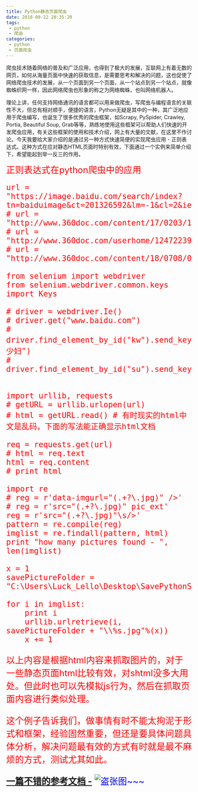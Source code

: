 ```yaml
---
title: Python静态页面爬虫
date: 2018-09-22 20:35:20
tags:
 - python
 - 爬虫
categories:
 - python
 - 页面爬虫
---
```


爬虫技术随着网络的普及和广泛应用，也得到了极大的发展，互联网上有着无数的网页，如何从海量页面中快速的获取信息，是需要思考和解决的问题，这也促使了网络爬虫技术的发展，从一个页面到另一个页面，从一个站点到另一个站点，就像蜘蛛织网一样，因此网络爬虫也形象的称之为网络蜘蛛，也叫网络机器人。

<!--More-->

理论上讲，任何支持网络通讯的语言都可以用来做爬虫，写爬虫与编程语言的关联性不大，但总有相对顺手，便捷的语言，Python无疑是其中的一种，其广泛地应用于爬虫编写，也诞生了很多优秀的爬虫框架，如Scrapy, PySpider, Crawley, Portia, Beautiful Soup, Grab等等，熟练地使用这些框架可以帮助人们快速的开发爬虫应用，有关这些框架的使用和技术介绍，网上有大量的文献，在这里不作讨论。今天我要给大家介绍的是通过另一种方式快速简便的实现爬虫应用 - 正则表达式。这种方式在应对静态HTML页面时特别有效，下面通过一个实例来简单介绍下，希望能起到举一反三的作用。


<font size=5 color="red">正则表达式在python爬虫中的应用
```
url = "https://image.baidu.com/search/index?tn=baiduimage&ct=201326592&lm=-1&cl=2&ie=gb18030&word=%C3%C0%C9%D9%B8%BE&fr=ala&ala=1&alatpl=cover&pos=0&hs=2&xthttps=111111"
# url = "http://www.360doc.com/content/17/0203/19/12472239_626276344.shtml"
# url = "http://www.360doc.com/userhome/12472239"
# url = "http://www.360doc.com/content/18/0708/00/12472239_768657823.shtml"

from selenium import webdriver
from selenium.webdriver.common.keys import Keys

# driver = webdriver.Ie()
# driver.get("www.baidu.com")
# driver.find_element_by_id("kw").send_keys(u"美少妇")
# driver.find_element_by_id("su").send_keys(Keys.ENTER)


import urllib, requests
# getURL = urllib.urlopen(url)
# html = getURL.read() # 有时现实的html中文是乱码，下面的写法能正确显示html文档

req = requests.get(url)
# html = req.text
html = req.content
# print html

import re
# reg = r'data-imgurl="(.+?\.jpg)" />'
# reg = r'src="(.+?\.jpg)" pic_ext'
reg = r'src="(.+?\.jpg)"\s/>'
pattern = re.compile(reg)
imglist = re.findall(pattern, html)
print "how many pictures found - ", len(imglist)

x = 1
savePictureFolder = "C:\Users\Luck_Lello\Desktop\SavePythonSpiderPictures"

for i in imglist:
    print i
    urllib.urlretrieve(i, savePictureFolder + "\\%s.jpg"%(x))
    x += 1
```

以上内容是根据html内容来抓取图片的，对于一些静态页面html比较有效，对shtml没多大用处。但此时也可以先模拟js行为，然后在抓取页面内容进行类似处理。

这个例子告诉我们，做事情有时不能太拘泥于形式和框架，经验固然重要，但还是要具体问题具体分析，解决问题最有效的方式有时就是最不麻烦的方式，测试尤其如此。

<b><font color='blue'/>[一篇不错的参考文档 -](https://www.cnblogs.com/sss4/p/7809821.html)</b>
![盗张图~~~](/medias/spider.png)
